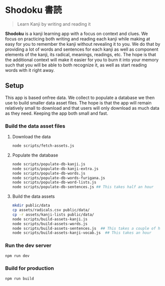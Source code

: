 # Shodoku 書読

> Learn Kanji by writing and reading it

**Shodoku** is a kanji learning app with a focus on context and
clues. We focus on practicing both writing and reading each kanji
while making at easy for you to remember the kanji without revealing
it to you. We do that by providing a lot of words and sentences for
each kanji as well as component elements of the kanji, its radical,
meanings, readings, etc. The hope is that the additional context will
make it easier for you to burn it into your memory such that you will
be able to both recognize it, as well as start reading words with it
right away.

## Setup

This app is based onfree data. We collect to populate a database we
then use to build smaller data asset files. The hope is that the app
will remain relatively small to download and that users will only
download as much data as they need. Keeping the app both small and
fast.

### Build the data asset files

1. Download the data
   ```bash
   node scripts/fetch-assets.js
   ```
2. Populate the database
   ```bash
   node scripts/populate-db-kanji.js
   node scripts/populate-db-kanji-extra.js
   node scripts/populate-db-words.js
   node scripts/populate-db-words-furigana.js
   node scripts/populate-db-word-lists.js
   node scripts/populate-db-sentences.js ## This takes half an hour
   ```
3. Build the data assets
   ```bash
   mkdir public/data
   cp assets/radicals.csv public/data/
   cp -r assets/kanji-lists public/data/
   node scripts/build-assets-kanji.js
   node scripts/build-assets-words.js
   node scripts/build-assets-sentences.js  ## This takes a couple of hours
   node scripts/build-assets-kanji-vocab.js  ## This takes an hour
   ```

### Run the dev server

```bash
npm run dev
```

### Build for production

```bash
npm run build
```
